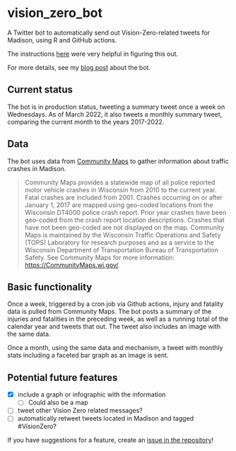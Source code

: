 # vision_zero_bot
A Twitter bot to automatically send out Vision-Zero-related tweets for Madison, using R and GitHub actions.

The instructions [here](https://www.rostrum.blog/2020/09/21/londonmapbot/) were very helpful in figuring this out. 

For more details, see my [blog post](https://haraldkliems.netlify.app/posts/a-vision-zero-twitter-bot-for-madison/) about the bot.

## Current status
The bot is in production status, tweeting a summary tweet once a week on Wednesdays. As of March 2022, it also tweets a monthly summary tweet, comparing the current month to the years 2017-2022.

## Data
The bot uses data from [Community Maps](https://transportal.cee.wisc.edu/partners/community-maps/crash/search/BasicSearch.do) to gather information about traffic crashes in Madison.

> Community Maps provides a statewide map of all police reported motor vehicle crashes in Wisconsin from 2010 to the current year. Fatal crashes are included from 2001. Crashes occurring on or after January 1, 2017 are mapped using geo-coded locations from the Wisconsin DT4000 police crash report. Prior year crashes have been geo-coded from the crash report location descriptions. Crashes that have not been geo-coded are not displayed on the map. Community Maps is maintained by the Wisconsin Traffic Operations and Safety (TOPS) Laboratory for research purposes and as a service to the Wisconsin Department of Transportation Bureau of Transportation Safety. See Community Maps for more information: https://CommunityMaps.wi.gov/.

## Basic functionality
Once a week, triggered by a cron job via Github actions, injury and fatality data is pulled from Community Maps. The bot posts a summary of the injuries and fatalities in the preceding week, as well as a running total of the calendar year and tweets that out. The tweet also includes an image with the same data.

Once a month, using the same data and mechanism, a tweet with monthly stats including a faceted bar graph as an image is sent.

## Potential future features
- [x] include a graph or infographic with the information
  - [ ] Could also be a map
- [ ] tweet other Vision Zero related messages?
- [ ] automatically retweet tweets located in Madison and tagged #VisionZero?

If you have suggestions for a feature, create an [issue in the repository](https://github.com/vgXhc/vision_zero_bot/issues)!

